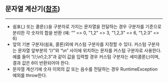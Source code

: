 ## 문자열 계산기([참조](https://github.com/sogoagain/tdd-exercises/tree/master/08-Calculator))

------

 - 쉼표(,) 또는 콜론(:)을 구분자로 가지는 문자열을 전달하는 경우 구분자를 기준으로 분리한 각 숫자의 합을 반환 (예: “” => 0, "1,2" => 3, "1,2,3" => 6, “1,2:3” => 6)
 - 앞의 기본 구분자(쉼표, 콜론)외에 커스텀 구분자를 지정할 수 있다. 커스텀 구분자는 문자열 앞부분의 “//”와 “\n” 사이에 위치하는 문자를 커스텀 구분자로 사용한다. 예를 들어 “//;\n1;2;3”과 같이 값을 입력할 경우 커스텀 구분자는 세미콜론(;)이며, 결과 값은 6이 반환되어야 한다.
 - 문자열 계산기에 숫자 이외의 값 또는 음수를 전달하는 경우 RuntimeException 예외를 throw한다.